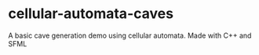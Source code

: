 # cellular-automata-caves
A basic cave generation demo using cellular automata. Made with C++ and SFML